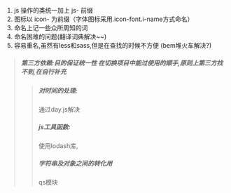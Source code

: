 1. js 操作的类统一加上 js- 前缀
2. 图标以 icon- 为前缀（字体图标采用.icon-font.i-name方式命名）
3. 命名上记一些众所周知的词
4. 命名困难的问题(翻译词典解决~~)
5. 容易重名,虽然有less和sass,但是在查找的时候不方便 (bem堆火车解决?)


>#####  第三方依赖:目的保证统一性 在切换项目中能过使用的顺手,原则上第三方找不到,在自行补充
>> ##### 对时间的处理:
>>通过day.js解决
>>##### js工具函数:
>>使用lodash库,
>>##### 字符串及对象之间的转化用
>>qs模块